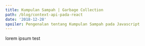 ```yaml
---
title: Kumpulan Sampah | Garbage Collection
path: /blog/context-api-pada-react
date: '2018-12-28'
spoiler: Pengenalan tentang Kumpulan Sampah pada Javascript
---
```


lorem ipsum test
